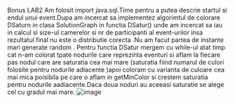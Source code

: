 Bonus LAB2
Am folosit import java.sql.Time pentru a putea descrie startul si endul unui event.Dupa am incercat sa implementez algorimtul de colorare DSaturn in clasa SolutionGraph in functia DSatur() unde am incercat sa iau in calcul si size-ul camerelor si nr de participanti al event-urilor insa rezultatul final nu este o distributie corecta .Nu am facut partea de instante mari generate random .
Pentru functia DSatur mergem cu while-ul atat timp cat n-am colorat tpate nodurile care reprezinta eventuri si aflam la fiecare pas nodul care are saturatia cea mai mare (saturatia fiind numarul de culori folosite pentru nodurile adiacente )apoi coloram cu varianta de culoare cea mai mica poisibila pe care o aflam in getMinColor si crestem saturatia pentru nodurile aadiacente.Daca doua noduri au aceeasi saturatie se alege cel cu gradul mai mare.
![image](https://user-images.githubusercontent.com/79132498/157710661-258a0b3e-dd2e-48ed-be73-239114540e52.png)
